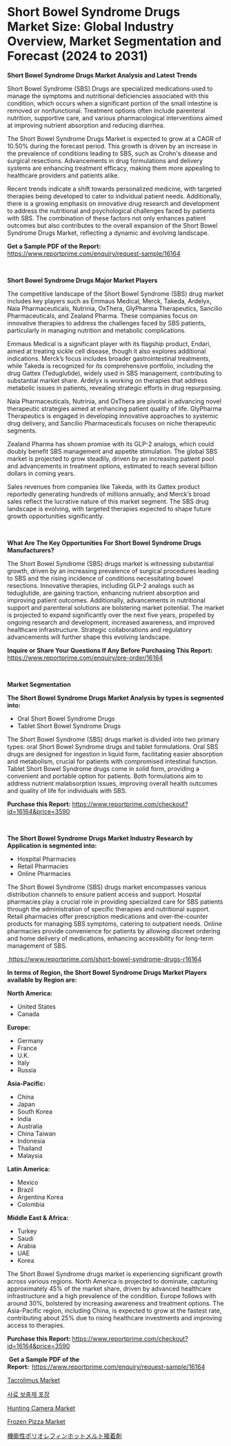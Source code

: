 <p><h1>Short Bowel Syndrome Drugs Market Size: Global Industry Overview, Market Segmentation and Forecast (2024 to 2031)</h1></p><p><strong>Short Bowel Syndrome Drugs Market Analysis and Latest Trends</strong></p>
<p><p>Short Bowel Syndrome (SBS) Drugs are specialized medications used to manage the symptoms and nutritional deficiencies associated with this condition, which occurs when a significant portion of the small intestine is removed or nonfunctional. Treatment options often include parenteral nutrition, supportive care, and various pharmacological interventions aimed at improving nutrient absorption and reducing diarrhea.</p><p>The Short Bowel Syndrome Drugs Market is expected to grow at a CAGR of 10.50% during the forecast period. This growth is driven by an increase in the prevalence of conditions leading to SBS, such as Crohn's disease and surgical resections. Advancements in drug formulations and delivery systems are enhancing treatment efficacy, making them more appealing to healthcare providers and patients alike.</p><p>Recent trends indicate a shift towards personalized medicine, with targeted therapies being developed to cater to individual patient needs. Additionally, there is a growing emphasis on innovative drug research and development to address the nutritional and psychological challenges faced by patients with SBS. The combination of these factors not only enhances patient outcomes but also contributes to the overall expansion of the Short Bowel Syndrome Drugs Market, reflecting a dynamic and evolving landscape.</p></p>
<p><strong>Get a Sample PDF of the Report:&nbsp;</strong> <a href="https://www.reportprime.com/enquiry/request-sample/16164">https://www.reportprime.com/enquiry/request-sample/16164</a></p>
<p>&nbsp;</p>
<p><strong>Short Bowel Syndrome Drugs Major Market Players</strong></p>
<p><p>The competitive landscape of the Short Bowel Syndrome (SBS) drug market includes key players such as Emmaus Medical, Merck, Takeda, Ardelyx, Naia Pharmaceuticals, Nutrinia, OxThera, GlyPharma Therapeutics, Sancilio Pharmaceuticals, and Zealand Pharma. These companies focus on innovative therapies to address the challenges faced by SBS patients, particularly in managing nutrition and metabolic complications.</p><p>Emmaus Medical is a significant player with its flagship product, Endari, aimed at treating sickle cell disease, though it also explores additional indications. Merck’s focus includes broader gastrointestinal treatments, while Takeda is recognized for its comprehensive portfolio, including the drug Gattex (Teduglutide), widely used in SBS management, contributing to substantial market share. Ardelyx is working on therapies that address metabolic issues in patients, revealing strategic efforts in drug repurposing.</p><p>Naia Pharmaceuticals, Nutrinia, and OxThera are pivotal in advancing novel therapeutic strategies aimed at enhancing patient quality of life. GlyPharma Therapeutics is engaged in developing innovative approaches to systemic drug delivery, and Sancilio Pharmaceuticals focuses on niche therapeutic segments.</p><p>Zealand Pharma has shown promise with its GLP-2 analogs, which could doubly benefit SBS management and appetite stimulation. The global SBS market is projected to grow steadily, driven by an increasing patient pool and advancements in treatment options, estimated to reach several billion dollars in coming years.</p><p>Sales revenues from companies like Takeda, with its Gattex product reportedly generating hundreds of millions annually, and Merck’s broad sales reflect the lucrative nature of this market segment. The SBS drug landscape is evolving, with targeted therapies expected to shape future growth opportunities significantly.</p></p>
<p>&nbsp;</p>
<p><strong>What Are The Key Opportunities For Short Bowel Syndrome Drugs Manufacturers?</strong></p>
<p><p>The Short Bowel Syndrome (SBS) drugs market is witnessing substantial growth, driven by an increasing prevalence of surgical procedures leading to SBS and the rising incidence of conditions necessitating bowel resections. Innovative therapies, including GLP-2 analogs such as teduglutide, are gaining traction, enhancing nutrient absorption and improving patient outcomes. Additionally, advancements in nutritional support and parenteral solutions are bolstering market potential. The market is projected to expand significantly over the next five years, propelled by ongoing research and development, increased awareness, and improved healthcare infrastructure. Strategic collaborations and regulatory advancements will further shape this evolving landscape.</p></p>
<p><strong>Inquire or Share Your Questions If Any Before Purchasing This Report:</strong> <a href="https://www.reportprime.com/enquiry/pre-order/16164">https://www.reportprime.com/enquiry/pre-order/16164</a></p>
<p>&nbsp;</p>
<p><strong>Market Segmentation</strong></p>
<p><strong>The Short Bowel Syndrome Drugs Market Analysis by types is segmented into:</strong></p>
<p><ul><li>Oral Short Bowel Syndrome Drugs</li><li>Tablet Short Bowel Syndrome Drugs</li></ul></p>
<p><p>The Short Bowel Syndrome (SBS) drugs market is divided into two primary types: oral Short Bowel Syndrome drugs and tablet formulations. Oral SBS drugs are designed for ingestion in liquid form, facilitating easier absorption and metabolism, crucial for patients with compromised intestinal function. Tablet Short Bowel Syndrome drugs come in solid form, providing a convenient and portable option for patients. Both formulations aim to address nutrient malabsorption issues, improving overall health outcomes and quality of life for individuals with SBS.</p></p>
<p><strong>Purchase this Report:&nbsp;</strong><a href="https://www.reportprime.com/checkout?id=16164&price=3590">https://www.reportprime.com/checkout?id=16164&price=3590</a></p>
<p>&nbsp;</p>
<p><strong>The Short Bowel Syndrome Drugs Market Industry Research by Application is segmented into:</strong></p>
<p><ul><li>Hospital Pharmacies</li><li>Retail Pharmacies</li><li>Online Pharmacies</li></ul></p>
<p><p>The Short Bowel Syndrome (SBS) drugs market encompasses various distribution channels to ensure patient access and support. Hospital pharmacies play a crucial role in providing specialized care for SBS patients through the administration of specific therapies and nutritional support. Retail pharmacies offer prescription medications and over-the-counter products for managing SBS symptoms, catering to outpatient needs. Online pharmacies provide convenience for patients by allowing discreet ordering and home delivery of medications, enhancing accessibility for long-term management of SBS.</p></p>
<p><a href="https://www.reportprime.com/short-bowel-syndrome-drugs-r16164">&nbsp;https://www.reportprime.com/short-bowel-syndrome-drugs-r16164</a></p>
<p><strong>In terms of Region, the Short Bowel Syndrome Drugs Market Players available by Region are:</strong></p>
<p>
    <p> <strong> North America: </strong>
        <ul>
            <li>United States</li>
            <li>Canada</li>
        </ul>
        </p> 
    <p> <strong> Europe: </strong>
        <ul>
            <li>Germany</li>
            <li>France</li>
            <li>U.K.</li>
            <li>Italy</li>
            <li>Russia</li>
        </ul>
        </p> 
    <p> <strong> Asia-Pacific: </strong>
        <ul>
            <li>China</li>
            <li>Japan</li>
            <li>South Korea</li>
            <li>India</li>
            <li>Australia</li>
            <li>China Taiwan</li>
            <li>Indonesia</li>
            <li>Thailand</li>
            <li>Malaysia</li>
        </ul>
        </p> 
    <p> <strong> Latin America: </strong>
        <ul>
            <li>Mexico</li>
            <li>Brazil</li>
            <li>Argentina Korea</li>
            <li>Colombia</li>
        </ul>
        </p> 
    <p> <strong> Middle East & Africa: </strong>
        <ul>
            <li>Turkey</li>
            <li>Saudi</li>
            <li>Arabia</li>
            <li>UAE</li>
            <li>Korea</li>
        </ul>
    </p>
    </p>
<p><p>The Short Bowel Syndrome drugs market is experiencing significant growth across various regions. North America is projected to dominate, capturing approximately 45% of the market share, driven by advanced healthcare infrastructure and a high prevalence of the condition. Europe follows with around 30%, bolstered by increasing awareness and treatment options. The Asia-Pacific region, including China, is expected to grow at the fastest rate, contributing about 25% due to rising healthcare investments and improving access to therapies.</p></p>
<p><strong>Purchase this Report: </strong><a href="https://www.reportprime.com/checkout?id=16164&price=3590">https://www.reportprime.com/checkout?id=16164&price=3590</a></p>
<p>&nbsp;<strong>Get a Sample PDF of the Report:&nbsp;&nbsp;</strong><a href="https://www.reportprime.com/enquiry/request-sample/16164">https://www.reportprime.com/enquiry/request-sample/16164</a></p>
<p><strong></strong></p>
<p><p><a href="https://github.com/SanjidaKhan901/Market-Research-Report-List-1/blob/main/tacrolimus-market.md">Tacrolimus Market</a></p><p><a href="https://medium.com/@zolajenkins98/feed-supplement-packaging-market-%EC%9D%98-%EA%B8%80%EB%A1%9C%EB%B2%8C-%EC%8B%9C%EC%9E%A5-%EA%B0%9C%EC%9A%94%EB%8A%94-%EC%A0%84-%EC%84%B8%EA%B3%84-%EB%B0%8F-%EC%A3%BC%EC%9A%94-%EC%8B%9C%EC%9E%A5%EC%9D%98-%EC%82%B0%EC%97%85%EC%97%90-%EC%98%81%ED%96%A5%EC%9D%84-%EB%AF%B8%EC%B9%98%EB%8A%94-%EC%A3%BC%EC%9A%94-%ED%8A%B8%EB%A0%8C%EB%93%9C%EC%97%90-%EB%8C%80%ED%95%9C-%EB%8F%85%ED%8A%B9%ED%95%9C-%EA%B4%80%EC%A0%90%EC%9D%84-%EC%A0%9C%EA%B3%B5%ED%95%A9%EB%8B%88%EB%8B%A4-16a90b261160">사료 보충제 포장</a></p><p><a href="https://www.linkedin.com/pulse/role-hunting-camera-market-applications-entertainmenthuntingresearchothers-mxxhf?trackingId=vtMirMk4RRyLcWMVGVJaaA%3D%3D">Hunting Camera Market</a></p><p><a href="https://medium.com/@alanernser/the-global-frozen-pizza-market-is-a-dynamic-and-growing-industry-f61b9e149344">Frozen Pizza Market</a></p><p><a href="https://medium.com/@grarrity46/functional-polyolefin-hot-melt-adhesives-market-%E3%81%AF-%E3%82%B3%E3%82%B9%E3%83%88%E7%AE%A1%E7%90%86%E3%81%A8%E5%8A%B9%E7%8E%87%E5%90%91%E4%B8%8A%E3%82%92%E5%84%AA%E5%85%88%E3%81%97%E3%81%BE%E3%81%99-dcbbd8b01b44">機能性ポリオレフィンホットメルト接着剤</a></p></p>